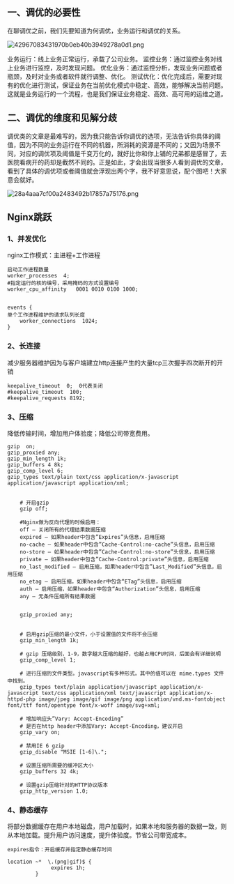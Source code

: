 ## 一、调优的必要性

在聊调优之前，我们先要知道为何调优，业务运行和调优的关系。

![42967083431970b0eb40b3949278a0d1.png](https://www.zutuanxue.com:8000/static/media/images/2020/12/6/1607251234038.png)

业务运行：线上业务正常运行，承载了公司业务。
监控业务：通过监控业务对线上业务进行监控，及时发现问题。
优化业务：通过监控分析，发现业务问题或者瓶颈，及时对业务或者软件就行调整、优化。
测试优化：优化完成后，需要对现有的优化进行测试，保证业务在当前优化模式中稳定、高效，能够解决当前问题。
这就是业务运行的一个流程，也是我们保证业务稳定、高效、高可用的运维之道。

## 二、调优的维度和见解分歧

 调优类的文章是最难写的，因为我只能告诉你调优的选项，无法告诉你具体的阈值，因为不同的业务运行在不同的机器，所消耗的资源是不同的；又因为场景不同，对应的调优项及阈值是千变万化的，就好比你和你上铺的兄弟都是感冒了，去医院看病开的药却是截然不同的。正是如此，才会出现当很多人看到调优的文章，看到了具体的调优项或者阈值就会浮现出两个字，我不好意思说，配个图吧！大家意会就好。

![28a4aaa7cf00a2483492b17857a75176.png](https://www.zutuanxue.com:8000/static/media/images/2020/12/6/1607251822347.png)

## Nginx跳跃

### 1、并发优化

nginx工作模式：主进程+工作进程

```
启动工作进程数量
worker_processes  4;
#指定运行的核的编号，采用掩码的方式设置编号
worker_cpu_affinity   0001 0010 0100 1000;


events {
单个工作进程维护的请求队列长度
    worker_connections  1024;
}
```

### 2、长连接

减少服务器维护因为与客户端建立http连接产生的大量tcp三次握手四次断开的开销

```
keepalive_timeout  0;  0代表关闭
#keepalive_timeout  100;
#keepalive_requests 8192;
```

### 3、压缩

降低传输时间，增加用户体验度；降低公司带宽费用。

```
gzip  on;
gzip_proxied any;
gzip_min_length 1k;
gzip_buffers 4 8k;
gzip_comp_level 6;
gzip_types text/plain text/css application/x-javascript application/javascript application/xml;


    # 开启gzip
    gzip off;

    #Nginx做为反向代理的时候启用：
	off – 关闭所有的代理结果数据压缩
	expired – 如果header中包含”Expires”头信息，启用压缩
	no-cache – 如果header中包含”Cache-Control:no-cache”头信息，启用压缩
	no-store – 如果header中包含”Cache-Control:no-store”头信息，启用压缩
	private – 如果header中包含”Cache-Control:private”头信息，启用压缩
	no_last_modified – 启用压缩，如果header中包含”Last_Modified”头信息，启用压缩
	no_etag – 启用压缩，如果header中包含“ETag”头信息，启用压缩
	auth – 启用压缩，如果header中包含“Authorization”头信息，启用压缩
	any – 无条件压缩所有结果数据


    gzip_proxied any;


    # 启用gzip压缩的最小文件，小于设置值的文件将不会压缩
    gzip_min_length 1k;

    # gzip 压缩级别，1-9，数字越大压缩的越好，也越占用CPU时间，后面会有详细说明
    gzip_comp_level 1;

    # 进行压缩的文件类型。javascript有多种形式。其中的值可以在 mime.types 文件中找到。
    gzip_types text/plain application/javascript application/x-javascript text/css application/xml text/javascript application/x-httpd-php image/jpeg image/gif image/png application/vnd.ms-fontobject font/ttf font/opentype font/x-woff image/svg+xml;

    # 增加响应头”Vary: Accept-Encoding”
    # 是否在http header中添加Vary: Accept-Encoding，建议开启
    gzip_vary on;

    # 禁用IE 6 gzip
    gzip_disable "MSIE [1-6]\.";

    # 设置压缩所需要的缓冲区大小     
    gzip_buffers 32 4k;

    # 设置gzip压缩针对的HTTP协议版本
    gzip_http_version 1.0;
```

### 4、静态缓存

将部分数据缓存在用户本地磁盘，用户加载时，如果本地和服务器的数据一致，则从本地加载。提升用户访问速度，提升体验度。节省公司带宽成本。

```
expires指令：开启缓存并指定静态缓存时间

location ~*  \.(png|gif)$ {
              expires 1h;
         }
```